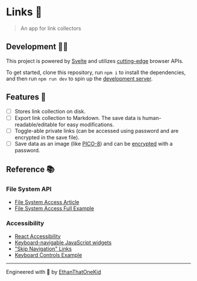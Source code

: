 # Links 🔗

> An app for link collectors

## Development 👨‍💻

This project is powered by [Svelte][svelte] and utilizes [cutting-edge][web_dev] browser APIs.

To get started, clone this repository, run `npm i` to install the dependencies, and then run `npm run dev` to spin up the [development server][localhost].

## Features 💅

- [ ] Stores link collection on disk.
- [ ] Export link collection to Markdown. The save data is human-readable/editable for easy modifications.
- [ ] Toggle-able private links (can be accessed using password and are encrypted in the save file).
- [ ] Save data as an image (like [PICO-8](https://pico-8.fandom.com/wiki/P8PNGFileFormat)) and can be [encrypted](https://developer.mozilla.org/en-US/docs/Web/API/SubtleCrypto/encrypt#syntax) with a password.

## Reference 📚

### File System API

- [File System Access Article](https://web.dev/file-system-access/)
- [File System Access Full Example](https://github.com/GoogleChromeLabs/text-editor)

### Accessibility

- [React Accessibility](https://reactjs.org/docs/accessibility.html)
- [Keyboard-navigable JavaScript widgets](https://developer.mozilla.org/en-US/docs/Web/Accessibility/Keyboard-navigable_JavaScript_widgets)
- ["Skip Navigation" Links](https://webaim.org/techniques/skipnav/)
- [Keyboard Controls Example](https://svelte.dev/repl/c6ad343f3ec2406aaae05cf8b4a20698?version=3.23.2)

---

Engineered with 💖 by [EthanThatOneKid][creator_url]

[creator_url]: http://ethandavidson.com/
[svelte]: https://svelte.dev/
[web_dev]: https://developers.google.com/web/updates/2020/10/nic86
[localhost]: http://localhost:5000

